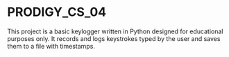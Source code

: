 # PRODIGY_CS_04
This project is a basic keylogger written in Python designed for educational purposes only. It records and logs keystrokes typed by the user and saves them to a file with timestamps.
